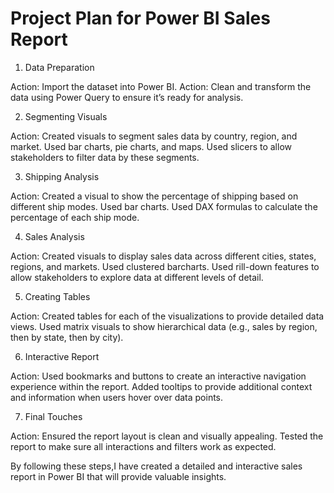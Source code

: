 # Project Plan for Power BI Sales Report
1. Data Preparation
   
Action: Import the dataset into Power BI.
Action: Clean and transform the data using Power Query to ensure it’s ready for analysis.

2. Segmenting Visuals

Action: Created visuals to segment sales data by country, region, and market.
        Used bar charts, pie charts, and maps.
        Used slicers to allow stakeholders to filter data by these segments.

3. Shipping Analysis

Action: Created a visual to show the percentage of shipping based on different ship modes.
        Used bar charts.
        Used DAX formulas to calculate the percentage of each ship mode.

4. Sales Analysis
   
Action: Created visuals to display sales data across different cities, states, regions, and markets.
        Used clustered barcharts.
        Used rill-down features to allow stakeholders to explore data at different levels of detail.

5. Creating Tables
   
Action: Created tables for each of the visualizations to provide detailed data views.
        Used matrix visuals to show hierarchical data (e.g., sales by region, then by state, then by city).

6. Interactive Report

Action: Used bookmarks and buttons to create an interactive navigation experience within the report.
       Added tooltips to provide additional context and information when users hover over data points.

7. Final Touches
   
Action: Ensured the report layout is clean and visually appealing.
        Tested the report to make sure all interactions and filters work as expected.

By following these steps,I have created a detailed and interactive sales report in Power BI that will provide valuable insights. 
